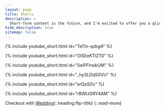 ```yaml
---
layout: page
title: Shorts
description: >
  Short-form content is the future, and I'm excited to offer you a glimpse of my creative perspective through these short films. 
hide_description: true
sitemap: false
---
```

{% include youtube_short.html id="TeTIn-qzbgA" %}
>
{% include youtube_short.html id="OlSEeKTIZT0" %}
> 
{% include youtube_short.html id="SeiPFlrwbUM" %} 
> 
{% include youtube_short.html id="_hy3LDqSGVU" %} 
> 
{% include youtube_short.html id="nrQsSOc" %} 
> 
{% include youtube_short.html id="rBWIJGRY4AM" %} 

Checkout with [Wedding](wedding.md){:.heading.flip-title}
{:.read-more}

